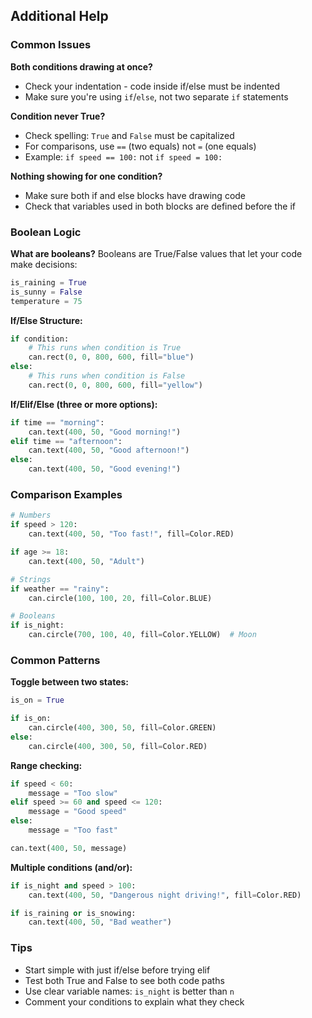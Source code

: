 ## Additional Help

### Common Issues

**Both conditions drawing at once?**
- Check your indentation - code inside if/else must be indented
- Make sure you're using `if`/`else`, not two separate `if` statements

**Condition never True?**
- Check spelling: `True` and `False` must be capitalized
- For comparisons, use `==` (two equals) not `=` (one equals)
- Example: `if speed == 100:` not `if speed = 100:`

**Nothing showing for one condition?**
- Make sure both if and else blocks have drawing code
- Check that variables used in both blocks are defined before the if

### Boolean Logic

**What are booleans?**
Booleans are True/False values that let your code make decisions:
```python
is_raining = True
is_sunny = False
temperature = 75
```

**If/Else Structure:**
```python
if condition:
    # This runs when condition is True
    can.rect(0, 0, 800, 600, fill="blue")
else:
    # This runs when condition is False
    can.rect(0, 0, 800, 600, fill="yellow")
```

**If/Elif/Else (three or more options):**
```python
if time == "morning":
    can.text(400, 50, "Good morning!")
elif time == "afternoon":
    can.text(400, 50, "Good afternoon!")
else:
    can.text(400, 50, "Good evening!")
```

### Comparison Examples

```python
# Numbers
if speed > 120:
    can.text(400, 50, "Too fast!", fill=Color.RED)

if age >= 18:
    can.text(400, 50, "Adult")

# Strings
if weather == "rainy":
    can.circle(100, 100, 20, fill=Color.BLUE)

# Booleans
if is_night:
    can.circle(700, 100, 40, fill=Color.YELLOW)  # Moon
```

### Common Patterns

**Toggle between two states:**
```python
is_on = True

if is_on:
    can.circle(400, 300, 50, fill=Color.GREEN)
else:
    can.circle(400, 300, 50, fill=Color.RED)
```

**Range checking:**
```python
if speed < 60:
    message = "Too slow"
elif speed >= 60 and speed <= 120:
    message = "Good speed"
else:
    message = "Too fast"

can.text(400, 50, message)
```

**Multiple conditions (and/or):**
```python
if is_night and speed > 100:
    can.text(400, 50, "Dangerous night driving!", fill=Color.RED)

if is_raining or is_snowing:
    can.text(400, 50, "Bad weather")
```

### Tips

- Start simple with just if/else before trying elif
- Test both True and False to see both code paths
- Use clear variable names: `is_night` is better than `n`
- Comment your conditions to explain what they check

